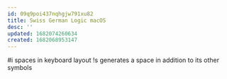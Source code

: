 ```yaml
---
id: 09q9poi437nqhgjw791xu82
title: Swiss German Logic macOS
desc: ''
updated: 1682074260634
created: 1682068953147
---
```


#i spaces in keyboard layout
!s generates a space in addition to its other symbols